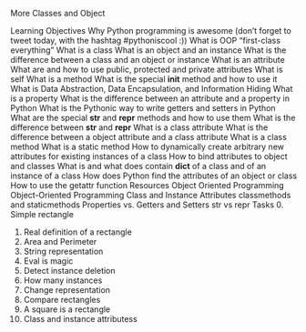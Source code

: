 More Classes and Object

Learning Objectives
Why Python programming is awesome (don’t forget to tweet today, with the hashtag #pythoniscool :))
What is OOP
“first-class everything”
What is a class
What is an object and an instance
What is the difference between a class and an object or instance
What is an attribute
What are and how to use public, protected and private attributes
What is self
What is a method
What is the special __init__ method and how to use it
What is Data Abstraction, Data Encapsulation, and Information Hiding
What is a property
What is the difference between an attribute and a property in Python
What is the Pythonic way to write getters and setters in Python
What are the special __str__ and __repr__ methods and how to use them
What is the difference between __str__ and __repr__
What is a class attribute
What is the difference between a object attribute and a class attribute
What is a class method
What is a static method
How to dynamically create arbitrary new attributes for existing instances of a class
How to bind attributes to object and classes
What is and what does contain __dict__ of a class and of an instance of a class
How does Python find the attributes of an object or class
How to use the getattr function
Resources
Object Oriented Programming
Object-Oriented Programming
Class and Instance Attributes
classmethods and staticmethods
Properties vs. Getters and Setters
str vs repr
Tasks
 0. Simple rectangle
 1. Real definition of a rectangle
 2. Area and Perimeter
 3. String representation
 4. Eval is magic
 5. Detect instance deletion
 6. How many instances
 7. Change representation
 8. Compare rectangles
 9. A square is a rectangle
 10. Class and instance attributess
